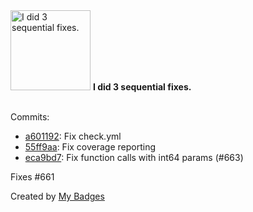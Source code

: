 <img src="https://github.com/my-badges/my-badges/blob/master/src/all-badges/fix-commit/fix-3.png?raw=true" alt="I did 3 sequential fixes." title="I did 3 sequential fixes." width="128">
<strong>I did 3 sequential fixes.</strong>
<br><br>

Commits:

- <a href="https://github.com/expr-lang/expr/commit/a601192193a639ddc7789c0ad6fb4e929e23f8fd">a601192</a>: Fix check.yml
- <a href="https://github.com/expr-lang/expr/commit/55ff9aad94a176a11f9f9f333e7ed9f59ec5e37f">55ff9aa</a>: Fix coverage reporting
- <a href="https://github.com/expr-lang/expr/commit/eca9bd7adefbe01fc0e8b7af25b4a971ba666b76">eca9bd7</a>: Fix function calls with int64 params (#663)

Fixes #661


Created by <a href="https://github.com/my-badges/my-badges">My Badges</a>